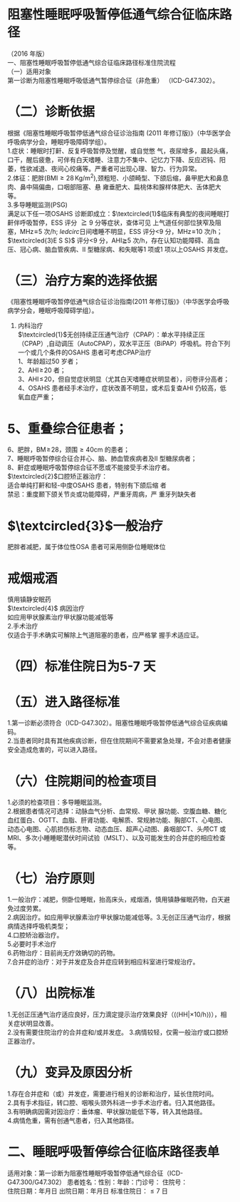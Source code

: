 # 阻塞性睡眠呼吸暂停低通气综合征临床路径  
（2016 年版）  
一、阻塞性睡眠呼吸暂停低通气综合征临床路径标准住院流程  
（一）适用对象  
第一诊断为阻塞性睡眠呼吸低通气暂停综合征（非危重）
（ICD-G47.302）。  
# （二）诊断依据  
根据《阻塞性睡眠呼吸暂停低通气综合征诊治指南
(2011 年修订版)》（中华医学会呼吸病学分会，睡眠呼吸障碍学组）。  
1.症状：睡眠时打鼾、反复呼吸暂停及觉醒，或自觉憋 气，夜尿增多，晨起头痛，口干，醒后疲惫，可伴有白天嗜睡、注意力不集中、记忆力下降、反应迟钝、阳萎，性欲减退、夜间心绞痛等。严重者可出现心理、智力、行为异常。  
2.体征：肥胖$\left(\mathrm{BMI}\geq 28\,\mathrm{Kg/m^2}\right)$,颈粗短、小颌畸型、下颌后缩，鼻甲肥大和鼻息肉、鼻中隔偏曲，口咽部阻塞、悬 雍垂肥大、扁桃体和腺样体肥大、舌体肥大等。  
3.多导睡眠监测(PSG)  
满足以下任一项OSAHS 诊断即成立：$\textcircled{1}$临床有典型的夜间睡眠打鼾伴呼吸暂停，ESS 评分 $\geqq9$  分等症状，查体可见 上气道任何部位狭窄及阻塞，$\mathrm{MHz}\!\equiv\!5$ 次/h; $ledcirc$日间嗜睡不明显，ESS 评分<9 分，$\mathrm{MHz}\!\equiv\!10$ 次/h；$\textcircled{3)E S S}$ 评分<9 分，AHI≧5 次/h，存在认知功能障碍、高血压、冠心病、脑血管疾病、II 型糖尿病、和失眠等1 项或1 项以上OSAHS 并发症。  
# （三）治疗方案的选择依据  
《阻塞性睡眠呼吸暂停低通气综合征诊治指南(2011 年修订版)》（中华医学会呼吸病学分会，睡眠呼吸障碍学组）。  
1. 内科治疗  
$\textcircled{1}$无创持续正压通气治疗（CPAP）：单水平持续正压（CPAP）,自动调压（AutoCPAP），双水平正压（BiPAP）呼吸机。符合下列一个或几个条件的OSAHS 患者可考虑CPAP治疗  
1、年龄超过50 岁者；  
2、$\mathrm{AHI}\!\geqslant\!20$ 者；  
3、$\mathrm{AHI}\!\leqslant\!20$，但自觉症状明显（尤其白天嗜睡症状明显者），问卷评分高者；  
4、OSAHS 患者经手术治疗，症状改善不明显，或术后复查AHI 仍较高，低氧血症严重；  
# 5、重叠综合征患者；  
6、肥胖，$\mathrm{BM}\!\geqslant\!28$，颈围${\geqslant}40\mathrm{cm}$ 的患者；  
7、睡眠呼吸暂停综合征合并心、脑、肺血管疾病者及II 型糖尿病者；  
8、鼾症或睡眠呼吸暂停综合征不愿或不能接受手术治疗者。  
$\textcircled{2}$口腔矫正器治疗：  
适合单纯打鼾和轻-中度OSAHS 患者，特别有下颌后缩 者  
禁忌：重度颞下颌关节炎或功能障碍，严重牙周病，严 重牙列缺失者  
# $\textcircled{3}$一般治疗  
肥胖者减肥，属于体位性OSA 患者可采用侧卧位睡眠体位  
# 戒烟戒酒  
慎用镇静安眠药  
$\textcircled{4}$ 病因治疗  
如应用甲状腺素治疗甲状腺功能减低等  
2.手术治疗  
仅适合于手术确实可解除上气道阻塞的患者，应严格掌 握手术适应证。  
# （四）标准住院日为5-7 天  
# （五）进入路径标准  
1.第一诊断必须符合（ICD-G47.302）。阻塞性睡眠呼吸暂停低通气综合征疾病编码。  
2.当患者同时具有其他疾病诊断，但在住院期间不需要紧急处理，不会对患者健康安全造成危害的，可以进入路径。  
# （六）住院期间的检查项目  
1.必须的检查项目：多导睡眠监测。  
2.根据患者情况可选择：动脉血气分析、血常规、甲状 腺功能、空腹血糖、糖化血红蛋白、OGTT、血脂、肝肾功能、电解质、常规肺功能、胸部CT、心电图、动态心电图、心肌损伤标志物、动态血压、超声心动图、鼻咽部CT、头颅CT 或MRI、多次小睡睡眠潜伏时间试验（MSLT）、以及可能发生的合并症的相应检查等。  
# （七）治疗原则  
1.一般治疗：减肥，侧卧位睡眠，抬高床头，戒烟酒，慎用镇静催眠药物，白天避免过度劳累。  
2.病因治疗。如应用甲状腺素治疗甲状腺功能减低等。3.无创正压通气治疗，根据病情选择呼吸机类型；  
4.口腔矫治器治疗。  
5.必要时手术治疗  
6.药物治疗：目前尚无疗效确切的药物。  
7.合并症的治疗：对于并发症及合并症应转到相应科室进行常规治疗。  
# （八）出院标准  
1.无创正压通气治疗适应良好，压力滴定提示治疗效果良好（$\left(\langle \mathrm{HH} | \times 10 / \mathrm{h} \rangle\right)$），相关症状明显改善。  
2.没有需要住院治疗的合并症和/或并发症。 3.病情较轻，仅需一般治疗或口腔矫正器治疗。  
# （九）变异及原因分析  
1.存在合并症和（或）并发症，需要进行相关的诊断和治疗，延长住院时间。  
2.具有手术指征，转口腔、咽喉头颈外科进一步手术治疗者。归入其他路径。  
3.有明确病因需对因治疗：垂体瘤、甲状腺功能低下等，转入其他路径。  
4.病情危重，需有创通气患者，归入其他路径。  
# 二、睡眠呼吸暂停综合征临床路径表单  
适用对象：第一诊断为阻塞性睡眠呼吸暂停低通气综合征（ICD-G47.300/G47.302） 患者姓名：性别：年龄：门诊号： 住院号：  
住院日期：年月日     出院日期：年月日   标准住院日：${\leqslant}7$ 日  
